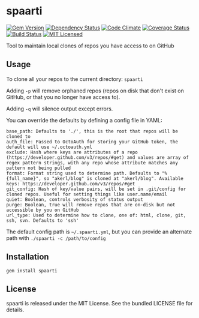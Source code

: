 spaarti
=========

[![Gem Version](https://img.shields.io/gem/v/spaarti.svg)](https://rubygems.org/gems/spaarti)
[![Dependency Status](https://img.shields.io/gemnasium/akerl/spaarti.svg)](https://gemnasium.com/akerl/spaarti)
[![Code Climate](https://img.shields.io/codeclimate/github/akerl/spaarti.svg)](https://codeclimate.com/github/akerl/spaarti)
[![Coverage Status](https://img.shields.io/coveralls/akerl/spaarti.svg)](https://coveralls.io/r/akerl/spaarti)
[![Build Status](https://img.shields.io/travis/akerl/spaarti.svg)](https://travis-ci.org/akerl/spaarti)
[![MIT Licensed](https://img.shields.io/badge/license-MIT-green.svg)](https://tldrlegal.com/license/mit-license)

Tool to maintain local clones of repos you have access to on GitHub

## Usage

To clone all your repos to the current directory: `spaarti`

Adding `-p` will remove orphaned repos (repos on disk that don't exist on GitHub, or that you no longer have access to).

Adding `-q` will silence output except errors.

You can override the defaults by defining a config file in YAML:

```
base_path: Defaults to './', this is the root that repos will be cloned to
auth_file: Passed to OctoAuth for storing your GitHub token, the default will use ~/.octoauth.yml
exclude: Hash where keys are attributes of a repo (https://developer.github.com/v3/repos/#get) and values are array of regex pattern strings, with any repo whose attribute matches any pattern not being pulled
format: Format string used to determine path. Defaults to "%{full_name}", so "akerl/blog" is cloned at "akerl/blog". Available keys: https://developer.github.com/v3/repos/#get
git_config: Hash of key/value pairs, will be set in .git/config for cloned repos. Useful for setting things like user.name/email
quiet: Boolean, controls verbosity of status output
purge: Boolean, true will remove repos that are on-disk but not accessible by you on GitHub
url_type: Used to determine how to clone, one of: html, clone, git, ssh, svn. Defaults to 'ssh'
```

The default config path is `~/.spaarti.yml`, but you can provide an alternate path with `./spaarti -c /path/to/config`

## Installation

    gem install spaarti

## License

spaarti is released under the MIT License. See the bundled LICENSE file for details.

